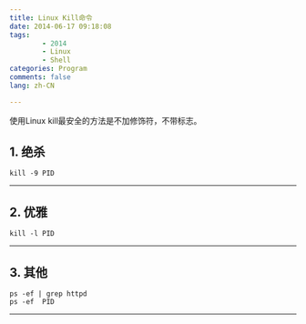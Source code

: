 ```yaml
---
title: Linux Kill命令
date: 2014-06-17 09:18:08
tags:
        - 2014
        - Linux
        - Shell
categories: Program
comments: false
lang: zh-CN

---
```

使用Linux kill最安全的方法是不加修饰符，不带标志。

<!-- more -->
## **1. 绝杀** ##
```
kill -9 PID
```

----------
## **2. 优雅** ##
```
kill -l PID
```

----------

## **3. 其他** ##
```
ps -ef | grep httpd
ps -ef  PID
```

----------
